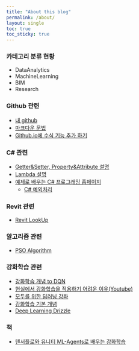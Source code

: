 ```yaml
---
title: "About this blog"
permalink: /about/
layout: single
toc: true
toc_sticky: true
---
```


### 카테고리 분류 현황
  * DataAnalytics
  * MachineLearning
  * BIM
  * Research

### Github 관련 
  * [내 github](https://github.com/mkim105/mkim105.github.io)
  * [마크다운 문법](https://devinlife.com/howto%20github%20pages/markdown-syntax/)
  * [Github.io에 수식 기능 추가 하기](https://m.blog.naver.com/PostView.nhn?blogId=prt1004dms&logNo=221525385428&proxyReferer=https:%2F%2Fwww.google.com%2F)

### C# 관련
  * [Getter&Setter, Property&Attribute 설명](https://blog.naver.com/takudaddy/221992615858/)
  * [Lambda 설명](https://blog.naver.com/takudaddy/221984513619/)
  * [예제로 배우는 C# 프로그래밍 홈페이지](http://www.csharpstudy.com/)
    * [C# 예외처리](http://www.csharpstudy.com/CSharp/CSharp-exception.aspx)

### Revit 관련 
  * [Revit LookUp](https://github.com/jeremytammik/RevitLookup/releases/tag/2020.0.0.4)

### 알고리즘 관련
  * [PSO Algorithm](https://blog.naver.com/ekangeun/221368253864)

### 강화학습 관련
  * [강화학습 개념 to DQN](https://jeinalog.tistory.com/20)
  * [현실에서 강화학습을 적용하기 어려운 이유(Youtube)](https://www.youtube.com/watch?v=A03TpsFjFfM)
  * [모두를 위한 딥러닝 강좌](http://hunkim.github.io/ml/)
  * [강화학습 기본 개념](https://teamdable.github.io/techblog/Reinforcement-Learning?fbclid=IwAR0AenFKEVK4HXh0iwZQuHG6wJm839DHLutiwmmu2WJHxNY83uWlwSaDTQI)
  * [Deep Learning Drizzle](https://deep-learning-drizzle.github.io/?fbclid=IwAR3TMs3E45rDjiRoLMYW2q49ekBupRgEP_T3IOvPxIqFboEJNXEZlSpFiYc)
  
### 책
  * [텐서플로와 유니티 ML-Agents로 배우는 강화학습](https://github.com/reinforcement-learning-kr/Unity_ML_Agents?fbclid=IwAR2L-8d94jYkvfHe8Roq3E9zpUgiXLhX8WsvNnaanoFo-rXpMtmKTBJelXw)

